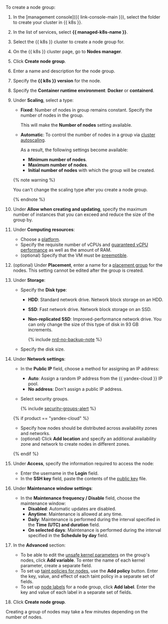 To create a node group:
1. In the [management console]({{ link-console-main }}), select the folder to create your cluster in {{ k8s }}.
1. In the list of services, select **{{ managed-k8s-name }}**.
1. Select the {{ k8s }} cluster to create a node group for.
1. On the {{ k8s }} cluster page, go to **Nodes manager**.
1. Click **Create node group**.
1. Enter a name and description for the node group.
1. Specify the **{{ k8s }} version** for the node.
1. Specify the **Container runtime environment**: **Docker** or **containerd**.
1. Under **Scaling**, select a type:
   * **Fixed**: Number of nodes in group remains constant. Specify the number of nodes in the group.

     This will make the **Number of nodes** setting available.
   * **Automatic**: To control the number of nodes in a group via [cluster autoscaling](../../managed-kubernetes/concepts/autoscale.md#ca).

     As a result, the following settings become available:
     * **Minimum number of nodes**.
     * **Maximum number of nodes**.
     * **Initial number of nodes** with which the group will be created.

   {% note warning %}

   You can't change the scaling type after you create a node group.

   {% endnote %}

1. Under **Allow when creating and updating**, specify the maximum number of instances that you can exceed and reduce the size of the group by.
1. Under **Computing resources**:
   * Choose a [platform](../../compute/concepts/vm-platforms.md).
   * Specify the requisite number of vCPUs and [guaranteed vCPU performance](../../compute/concepts/performance-levels.md) as well as the amount of RAM.
   * (optional) Specify that the VM must be [preemptible](../../compute/concepts/preemptible-vm.md).
1. (optional) Under **Placement**, enter a name for a [placement group](../../compute/concepts/placement-groups.md) for the nodes. This setting cannot be edited after the group is created.
1. Under **Storage**:
   * Specify the **Disk type**:
     * **HDD**: Standard network drive. Network block storage on an HDD.
     * **SSD**: Fast network drive. Network block storage on an SSD.
     * **Non-replicated SSD**: Improved-performance network drive. You can only change the size of this type of disk in 93 GB increments.

       {% include [nrd-no-backup-note](nrd-no-backup-note.md) %}

   * Specify the disk size.
1. Under **Network settings**:
   * In the **Public IP** field, choose a method for assigning an IP address:
     * **Auto**: Assign a random IP address from the {{ yandex-cloud }} IP pool.
     * **No address**: Don't assign a public IP address.
   * Select security groups.

     {% include [security-groups-alert](security-groups-alert.md) %}

   {% if product == "yandex-cloud" %}

   * Specify how nodes should be distributed across availability zones and networks.
   * (optional) Click **Add location** and specify an additional availability zone and network to create nodes in different zones.

   {% endif %}

1. Under **Access**, specify the information required to access the node:
   * Enter the username in the **Login** field.
   * In the **SSH key** field, paste the contents of the [public key](../../managed-kubernetes/operations/node-connect-ssh.md#creating-ssh-keys) file.
1. Under **Maintenance window settings**:
   * In the **Maintenance frequency / Disable** field, choose the maintenance window:
     * **Disabled**: Automatic updates are disabled.
     * **Anytime**: Maintenance is allowed at any time.
     * **Daily**: Maintenance is performed during the interval specified in the **Time (UTC) and duration** field.
     * **On selected days**: Maintenance is performed during the interval specified in the **Schedule by day** field.
1. In the **Advanced** section:
   * To be able to edit the [unsafe kernel parameters](../../managed-kubernetes/concepts/index.md#node-group) on the group's nodes, click **Add variable**. To enter the name of each kernel parameter, create a separate field.
   * To set up [taint policies for nodes](../../managed-kubernetes/concepts/index.md#taints-tolerations), use the **Add policy** button. Enter the key, value, and effect of each taint policy in a separate set of fields.
   * To set up [node labels](../../managed-kubernetes/concepts/index.md#node-labels) for a node group, click **Add label**. Enter the key and value of each label in a separate set of fields.
1. Click **Create node group**.

Creating a group of nodes may take a few minutes depending on the number of nodes.